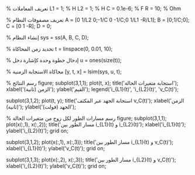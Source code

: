 % تعريف المعاملات
L1 = 1; % H
L2 = 1; % H
C = 0.1e-6; % F
R = 10; % Ohm

% تعريف مصفوفات النظام
A = [0 1/L2 0;-1/C 0 -1/C;0 1/L1 -R/L1];
B = [0;1/C;0];
C = [0 1 -R];
D = 0;

% إنشاء النظام
sys = ss(A, B, C, D);

% تحديد زمن المحاكاة
t = linspace(0, 0.01, 10);

% إدخال خطوة وحدة كإشارة دخل
u = ones(size(t));

% محاكاة الاستجابة الزمنية
[y, t, x] = lsim(sys, u, t);

% رسم النتائج
figure;
subplot(3,1,1);
plot(t, x);
title('استجابة متغيرات الحالة');
xlabel('الزمن (ثانية)');
ylabel('القيم');
legend('i_{L1}(t)', 'i_{L2}(t)', 'v_C(t)');

subplot(3,1,2);
plot(t, y);
title('استجابة الجهد عبر المكثف v_C(t)');
xlabel('الزمن (ثانية)');
ylabel('الجهد (فولت)');

% رسم مسارات الطور لكل زوج من متغيرات الحالة
figure;
subplot(3,1,1);
plot(x(:,1), x(:,2));
title('مسار الطور بين i_{L1}(t) و i_{L2}(t)');
xlabel('i_{L1}(t)');
ylabel('i_{L2}(t)');
grid on;

subplot(3,1,2);
plot(x(:,1), x(:,3));
title('مسار الطور بين i_{L1}(t) و v_C(t)');
xlabel('i_{L1}(t)');
ylabel('v_C(t)');
grid on;

subplot(3,1,3);
plot(x(:,2), x(:,3));
title('مسار الطور بين i_{L2}(t) و v_C(t)');
xlabel('i_{L2}(t)');
ylabel('v_C(t)');
grid on;
<!---
Basharhariri360/Basharhariri360 is a ✨ special ✨ repository because its `README.md` (this file) appears on your GitHub profile.
You can click the Preview link to take a look at your changes.
--->
